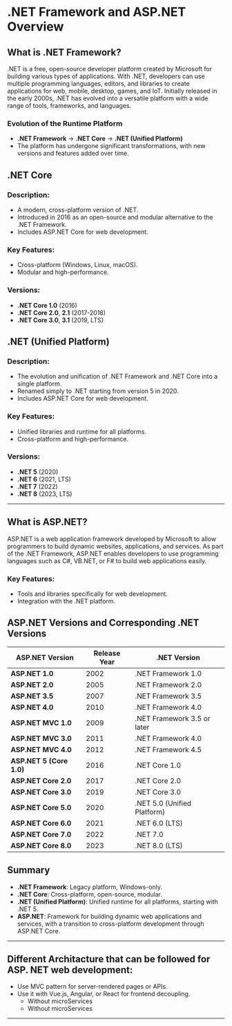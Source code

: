 # .NET Framework and ASP.NET Overview

## What is .NET Framework?
.NET is a free, open-source developer platform created by Microsoft for building various types of applications. With .NET, developers can use multiple programming languages, editors, and libraries to create applications for web, mobile, desktop, games, and IoT. Initially released in the early 2000s, .NET has evolved into a versatile platform with a wide range of tools, frameworks, and languages.

### Evolution of the Runtime Platform
- **.NET Framework** → **.NET Core** → **.NET (Unified Platform)**
- The platform has undergone significant transformations, with new versions and features added over time.


## .NET Core

### Description:
- A modern, cross-platform version of .NET.
- Introduced in 2016 as an open-source and modular alternative to the .NET Framework.
- Includes ASP.NET Core for web development.

### Key Features:
- Cross-platform (Windows, Linux, macOS).
- Modular and high-performance.

### Versions:
- **.NET Core 1.0** (2016)
- **.NET Core 2.0**, **2.1** (2017-2018)
- **.NET Core 3.0**, **3.1** (2019, LTS)


## .NET (Unified Platform)

### Description:
- The evolution and unification of .NET Framework and .NET Core into a single platform.
- Renamed simply to .NET starting from version 5 in 2020.
- Includes ASP.NET Core for web development.

### Key Features:
- Unified libraries and runtime for all platforms.
- Cross-platform and high-performance.

### Versions:
- **.NET 5** (2020)
- **.NET 6** (2021, LTS)
- **.NET 7** (2022)
- **.NET 8** (2023, LTS)

---

## What is ASP.NET?
ASP.NET is a web application framework developed by Microsoft to allow programmers to build dynamic websites, applications, and services. As part of the .NET Framework, ASP.NET enables developers to use programming languages such as C#, VB.NET, or F# to build web applications easily.

### Key Features:
- Tools and libraries specifically for web development.
- Integration with the .NET platform.


## ASP.NET Versions and Corresponding .NET Versions

| **ASP.NET Version**          | **Release Year** | **.NET Version**              |
|------------------------------|------------------|--------------------------------|
| **ASP.NET 1.0**              | 2002             | .NET Framework 1.0            |
| **ASP.NET 2.0**              | 2005             | .NET Framework 2.0            |
| **ASP.NET 3.5**              | 2007             | .NET Framework 3.5            |
| **ASP.NET 4.0**              | 2010             | .NET Framework 4.0            |
| **ASP.NET MVC 1.0**          | 2009             | .NET Framework 3.5 or later   |
| **ASP.NET MVC 3.0**          | 2011             | .NET Framework 4.0            |
| **ASP.NET MVC 4.0**          | 2012             | .NET Framework 4.5            |
| **ASP.NET 5 (Core 1.0)**     | 2016             | .NET Core 1.0                 |
| **ASP.NET Core 2.0**         | 2017             | .NET Core 2.0                 |
| **ASP.NET Core 3.0**         | 2019             | .NET Core 3.0                 |
| **ASP.NET Core 5.0**         | 2020             | .NET 5.0 (Unified Platform)   |
| **ASP.NET Core 6.0**         | 2021             | .NET 6.0 (LTS)                |
| **ASP.NET Core 7.0**         | 2022             | .NET 7.0                      |
| **ASP.NET Core 8.0**         | 2023             | .NET 8.0 (LTS)                |


## Summary
- **.NET Framework**: Legacy platform, Windows-only.
- **.NET Core**: Cross-platform, open-source, modular.
- **.NET (Unified Platform)**: Unified runtime for all platforms, starting with .NET 5.
- **ASP.NET**: Framework for building dynamic web applications and services, with a transition to cross-platform development through ASP.NET Core.

---

## Different Architacture that can be followed for ASP. NET web development:
- Use MVC pattern for server-rendered pages or APIs.
- Use it with Vue.js, Angular, or React for frontend decoupling.
  - Without microServices
  - Without microServices

---




